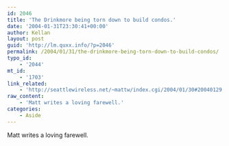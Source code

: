 ```yaml
---
id: 2046
title: 'The Drinkmore being torn down to build condos.'
date: '2004-01-31T23:30:41+00:00'
author: Kellan
layout: post
guid: 'http://lm.quxx.info/?p=2046'
permalink: /2004/01/31/the-drinkmore-being-torn-down-to-build-condos/
typo_id:
    - '2044'
mt_id:
    - '1703'
link_related:
    - 'http://seattlewireless.net/~mattw/index.cgi/2004/01/30#20040129'
raw_content:
    - 'Matt writes a loving farewell.'
categories:
    - Aside
---
```


Matt writes a loving farewell.